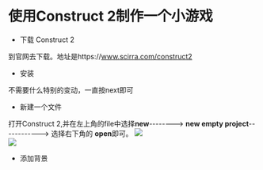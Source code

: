 # 使用Construct 2制作一个小游戏

* 下载 Construct 2

到官网去下载。地址是https://www.scirra.com/construct2

* 安装

不需要什么特别的变动，一直按next即可

* 新建一个文件

打开Construct 2,并在左上角的file中选择**new**--------> **new empty project**------------> 选择右下角的 **open**即可。
![](https://www.scirra.com/images/articles/filenew.png)    
![](https://www.scirra.com/images/articles/newprojdialog65.png)

* 添加背景






